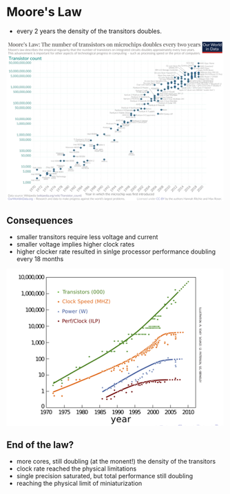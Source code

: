 # Moore's Law

* every 2 years the density of the transitors doubles.

 ![](Images/1280px-Moore's_Law_Transistor_Count_1970-2020.png)

## Consequences

* smaller transitors require less voltage and current
* smaller voltage implies higher clock rates
* higher clocker rate resulted in sinlge processor performance doubling every 18 months

 ![](Images/crgc_mcore.png)
## End of the law?
* more cores, still doubling (at the monent!) the density of the transitors
* clock rate reached the physical limitations
* single precision saturated, but total performance still doubling
* reaching the physical limit of miniaturization 
